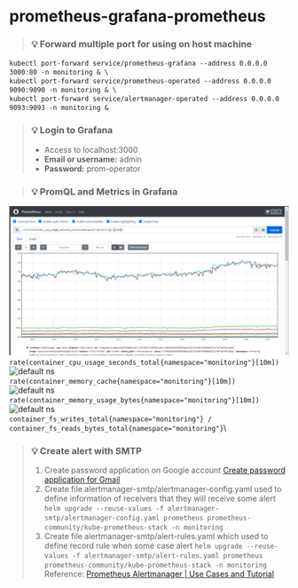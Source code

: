 # prometheus-grafana-prometheus

> ### 💡 Forward multiple port for using on host machine
```
kubectl port-forward service/prometheus-grafana --address 0.0.0.0 3000:80 -n monitoring & \
kubectl port-forward service/prometheus-operated --address 0.0.0.0 9090:9090 -n monitoring & \
kubectl port-forward service/alertmanager-operated --address 0.0.0.0 9093:9093 -n monitoring &
```

> ### 💡 Login to Grafana
> - Access to localhost:3000
> - **Email or username:** admin
> - **Password:** prom-operator



> ### 💡 PromQL and Metrics in Grafana
![default ns](/image-promql-screenshot/container_cpu_usage_seconds_total.png)\
```rate(container_cpu_usage_seconds_total{namespace="monitoring"}[10m])```\
![default ns](/image-promql-screenshot/container_memory_cache.png)\
```rate(container_memory_cache{namespace="monitoring"}[10m])```\
![default ns](/image-promql-screenshot/container_memory_usage_bytes.png)\
```rate(container_memory_usage_bytes{namespace="monitoring"}[10m])```\
![default ns](/image-promql-screenshot/container_writes_per_read.png)\
```container_fs_writes_total{namespace="monitoring"} / container_fs_reads_bytes_total{namespace="monitoring"}```\


> ### 💡 Create alert with SMTP
> 1. Create password application on Google account [Create password application for Gmail](https://www.getmailbird.com/gmail-app-password/)
> 2. Create file alertmanager-smtp/alertmanager-config.yaml used to define information of receivers that they will receive some alert
> ```helm upgrade --reuse-values -f alertmanager-smtp/alertmanager-config.yaml prometheus prometheus-community/kube-prometheus-stack -n monitoring```
> 3. Create file alertmanager-smtp/alert-rules.yaml which used to define record rule when some case alert
> ```helm upgrade --reuse-values -f alertmanager-smtp/alert-rules.yaml prometheus prometheus-community/kube-prometheus-stack -n monitoring```
> Reference: [Prometheus Alertmanager | Use Cases and Tutorial](https://www.containiq.com/post/prometheus-alertmanager)
